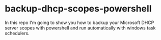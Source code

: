 # backup-dhcp-scopes-powershell
In this repo I'm going to show you how to backup your Microsoft DHCP server scopes with powershell and run automatically with windows task schedulers.
